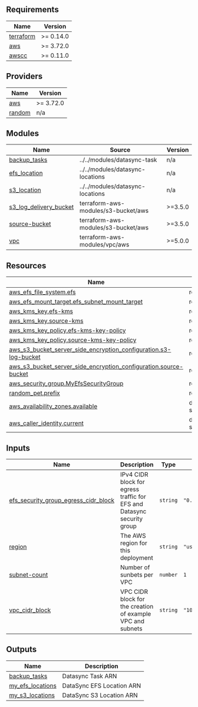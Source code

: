 <!-- BEGIN_TF_DOCS -->
## Requirements

| Name | Version |
|------|---------|
| <a name="requirement_terraform"></a> [terraform](#requirement\_terraform) | >= 0.14.0 |
| <a name="requirement_aws"></a> [aws](#requirement\_aws) | >= 3.72.0 |
| <a name="requirement_awscc"></a> [awscc](#requirement\_awscc) | >= 0.11.0 |

## Providers

| Name | Version |
|------|---------|
| <a name="provider_aws"></a> [aws](#provider\_aws) | >= 3.72.0 |
| <a name="provider_random"></a> [random](#provider\_random) | n/a |

## Modules

| Name | Source | Version |
|------|--------|---------|
| <a name="module_backup_tasks"></a> [backup\_tasks](#module\_backup\_tasks) | ../../modules/datasync-task | n/a |
| <a name="module_efs_location"></a> [efs\_location](#module\_efs\_location) | ../../modules/datasync-locations | n/a |
| <a name="module_s3_location"></a> [s3\_location](#module\_s3\_location) | ../../modules/datasync-locations | n/a |
| <a name="module_s3_log_delivery_bucket"></a> [s3\_log\_delivery\_bucket](#module\_s3\_log\_delivery\_bucket) | terraform-aws-modules/s3-bucket/aws | >=3.5.0 |
| <a name="module_source-bucket"></a> [source-bucket](#module\_source-bucket) | terraform-aws-modules/s3-bucket/aws | >=3.5.0 |
| <a name="module_vpc"></a> [vpc](#module\_vpc) | terraform-aws-modules/vpc/aws | >=5.0.0 |

## Resources

| Name | Type |
|------|------|
| [aws_efs_file_system.efs](https://registry.terraform.io/providers/hashicorp/aws/latest/docs/resources/efs_file_system) | resource |
| [aws_efs_mount_target.efs_subnet_mount_target](https://registry.terraform.io/providers/hashicorp/aws/latest/docs/resources/efs_mount_target) | resource |
| [aws_kms_key.efs-kms](https://registry.terraform.io/providers/hashicorp/aws/latest/docs/resources/kms_key) | resource |
| [aws_kms_key.source-kms](https://registry.terraform.io/providers/hashicorp/aws/latest/docs/resources/kms_key) | resource |
| [aws_kms_key_policy.efs-kms-key-policy](https://registry.terraform.io/providers/hashicorp/aws/latest/docs/resources/kms_key_policy) | resource |
| [aws_kms_key_policy.source-kms-key-policy](https://registry.terraform.io/providers/hashicorp/aws/latest/docs/resources/kms_key_policy) | resource |
| [aws_s3_bucket_server_side_encryption_configuration.s3-log-bucket](https://registry.terraform.io/providers/hashicorp/aws/latest/docs/resources/s3_bucket_server_side_encryption_configuration) | resource |
| [aws_s3_bucket_server_side_encryption_configuration.source-bucket](https://registry.terraform.io/providers/hashicorp/aws/latest/docs/resources/s3_bucket_server_side_encryption_configuration) | resource |
| [aws_security_group.MyEfsSecurityGroup](https://registry.terraform.io/providers/hashicorp/aws/latest/docs/resources/security_group) | resource |
| [random_pet.prefix](https://registry.terraform.io/providers/hashicorp/random/latest/docs/resources/pet) | resource |
| [aws_availability_zones.available](https://registry.terraform.io/providers/hashicorp/aws/latest/docs/data-sources/availability_zones) | data source |
| [aws_caller_identity.current](https://registry.terraform.io/providers/hashicorp/aws/latest/docs/data-sources/caller_identity) | data source |

## Inputs

| Name | Description | Type | Default | Required |
|------|-------------|------|---------|:--------:|
| <a name="input_efs_security_group_egress_cidr_block"></a> [efs\_security\_group\_egress\_cidr\_block](#input\_efs\_security\_group\_egress\_cidr\_block) | IPv4 CIDR block for egress traffic for EFS and Datasync security group | `string` | `"0.0.0.0/0"` | no |
| <a name="input_region"></a> [region](#input\_region) | The AWS region for this deployment | `string` | `"us-east-1"` | no |
| <a name="input_subnet-count"></a> [subnet-count](#input\_subnet-count) | Number of sunbets per VPC | `number` | `1` | no |
| <a name="input_vpc_cidr_block"></a> [vpc\_cidr\_block](#input\_vpc\_cidr\_block) | VPC CIDR block for the creation of example VPC and subnets | `string` | `"10.0.0.0/16"` | no |

## Outputs

| Name | Description |
|------|-------------|
| <a name="output_backup_tasks"></a> [backup\_tasks](#output\_backup\_tasks) | Datasync Task ARN |
| <a name="output_my_efs_locations"></a> [my\_efs\_locations](#output\_my\_efs\_locations) | DataSync EFS Location ARN |
| <a name="output_my_s3_locations"></a> [my\_s3\_locations](#output\_my\_s3\_locations) | DataSync S3 Location ARN |
<!-- END_TF_DOCS -->